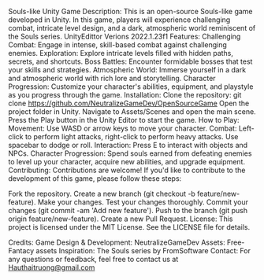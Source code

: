 Souls-like Unity Game
Description:
This is an open-source Souls-like game developed in Unity. In this game, players will experience challenging combat, intricate level design, and a dark, atmospheric world reminiscent of the Souls series.
UnityEdittor Verions 2022.1.23f1
Features:
Challenging Combat: Engage in intense, skill-based combat against challenging enemies.
Exploration: Explore intricate levels filled with hidden paths, secrets, and shortcuts.
Boss Battles: Encounter formidable bosses that test your skills and strategies.
Atmospheric World: Immerse yourself in a dark and atmospheric world with rich lore and storytelling.
Character Progression: Customize your character's abilities, equipment, and playstyle as you progress through the game.
Installation:
Clone the repository: git clone https://github.com/NeutralizeGameDev/OpenSourceGame
Open the project folder in Unity.
Navigate to Assets/Scenes and open the main scene.
Press the Play button in the Unity Editor to start the game.
How to Play:
Movement: Use WASD or arrow keys to move your character.
Combat: Left-click to perform light attacks, right-click to perform heavy attacks. Use spacebar to dodge or roll.
Interaction: Press E to interact with objects and NPCs.
Character Progression: Spend souls earned from defeating enemies to level up your character, acquire new abilities, and upgrade equipment.
Contributing:
Contributions are welcome! If you'd like to contribute to the development of this game, please follow these steps:

Fork the repository.
Create a new branch (git checkout -b feature/new-feature).
Make your changes.
Test your changes thoroughly.
Commit your changes (git commit -am 'Add new feature').
Push to the branch (git push origin feature/new-feature).
Create a new Pull Request.
License:
This project is licensed under the MIT License. See the LICENSE file for details.

Credits:
Game Design & Development: NeutralizeGameDev
Assets: Free-Fantacy assets
Inspiration: The Souls series by FromSoftware
Contact:
For any questions or feedback, feel free to contact us at Hauthaitruong@gmail.com

